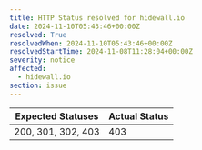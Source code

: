 ```yaml
---
title: HTTP Status resolved for hidewall.io
date: 2024-11-10T05:43:46+00:00Z
resolved: True
resolvedWhen: 2024-11-10T05:43:46+00:00Z
resolvedStartTime: 2024-11-08T11:28:04+00:00Z
severity: notice
affected:
  - hidewall.io
section: issue
---
```


| Expected Statuses | Actual Status  |
|-------------------|----------------|
| 200, 301, 302, 403 | 403 |
